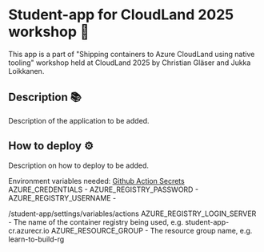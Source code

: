 # Student-app for CloudLand 2025 workshop 🚀
This app is a part of "Shipping containers to Azure CloudLand using native tooling" workshop held at CloudLand 2025 by Christian Gläser and Jukka Loikkanen.
## Description 📚
Description of the application to be added.
## How to deploy ⚙️
Description on how to deploy to be added.

Environment variables needed:
[Github Action Secrets](/settings/secrets/actions)
AZURE_CREDENTIALS - 
AZURE_REGISTRY_PASSWORD - 
AZURE_REGISTRY_USERNAME - 

<github-com-repository-path>/student-app/settings/variables/actions
AZURE_REGISTRY_LOGIN_SERVER - The name of the container registry being used, e.g. student-app-cr.azurecr.io
AZURE_RESOURCE_GROUP - The resource group name, e.g. learn-to-build-rg
